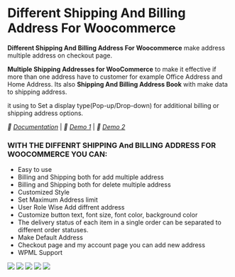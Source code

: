 <h1> Different Shipping And Billing Address For Woocommerce </h1>

<strong>Different Shipping And Billing Address For Woocommerce</strong> make address multiple address on checkout page.

**Multiple Shipping Addresses for WooCommerce** to make it effective if more than one address have to customer for example Office Address and Home Address. Its also **Shipping And Billing Address Book** with make data to shipping address.

it using to  Set a display type(Pop-up/Drop-down) for additional billing or shipping address options.

*🌟 [Documentation](https://www.plugin999.com/docs/different-shipping-and-billing-address-for-woocommerce/)* | *🌟 [Demo 1](https://plugin999.com/demo/checkout/)* | *🌟 [Demo 2](https://plugin999.com/demo/my-account/edit-address/)*

<h3> WITH THE DIFFENRT SHIPPING And BILLING ADDRESS FOR WOOCOMMERCE YOU CAN: </h3>
<ul>  <li>Easy to use</li>
      <li>Billing and Shipping both for add multiple address</li>
      <li>Billing and Shipping both for delete multiple address</li>
      <li>Customized Style</li>
      <li>Set Maximum Address limit</li>
      <li>User Role Wise Add diffrent address</li>
      <li>Customize button text, font size, font color, background color</li>
      <li>The delivery status of each item in a single order can be separated to different order statuses.</li>
      <li>Make Default Address</li>
      <li>Checkout page and my account page you can add new address</li>
      <li>WPML Support</li> 
</ul>



<img src="https://ps.w.org/different-shipping-and-billing-address-for-woocommerce/assets/screenshot-1.png?rev=2742656"/>
<img src="https://ps.w.org/different-shipping-and-billing-address-for-woocommerce/assets/screenshot-2.png?rev=2742656"/>
<img src="https://ps.w.org/different-shipping-and-billing-address-for-woocommerce/assets/screenshot-3.png?rev=2742656"/>
<img src="https://ps.w.org/different-shipping-and-billing-address-for-woocommerce/assets/screenshot-4.png?rev=2742656"/>
<img src="https://ps.w.org/different-shipping-and-billing-address-for-woocommerce/assets/screenshot-5.png?rev=2742656"/>
